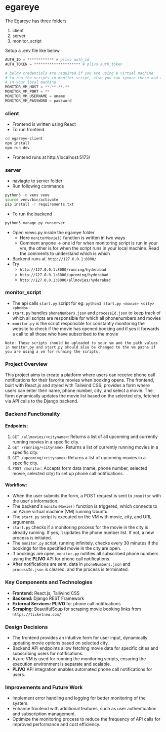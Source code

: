 # egareye

The Egareye has three folders
1. client
2. server
3. monitor_script

Setup a .env file like below
```python
AUTH_ID = ************ # plivo auth_id
AUTH_TOKEN = ********************* # plivo auth_token

# below credentials are required if you are using a virtual machine
# to run the scripts in monitor_script, else you can ignore these and run the scripts
# in your local machine
MONITOR_VM_HOST = **.**.**.** 
MONITOR_VM_PORT = **
MONITOR_VM_USERNAME = uname
MONITOR_VM_PASSWORD = password
```

### client
- Frontend is written using React
- To run frontend
```bash
cd egareye-client
npm install
npm run dev
```
- Frontend runs at http://localhost:5173/
### server
- naviagte to server folder
- Run following commands
```bash
python3 -m venv venv
source venv/bin/activate
pip install -r requirements.txt
```
- To run the backend
```bash
python3 manage.py runserver
```
- Open views.py inside the egareye folder
	- Here `monitorMovie()` function is written in two ways
	- Comment anyone -> one id for when monitoring script is run in your vm, the other is for when the script runs in your local machine. Read the comments to understand which is which
- Backend runs at` http://127.0.0.1:8000/`
- Try 
	- `http://127.0.0.1:8000/running/hyderabad`
	- `http://127.0.0.1:8000/upcoming/hyderabad`
	- `http://127.0.0.1:8000/allmovies/hyderabad`

### monitor_script
- The api calls `start.py` script for eg: `python3 start.py <movie> <city> <phnNo>`
- `start.py` handles `phoneNumbers.json` and `processId.json` to keep track of which all scripts are responsible for which all phonenumbers and movies 
- `monitor.py` is the script responsible for constantly monitoring the website to check if the movie has opened booking and if yes it forwards a call to all those who have subscribed to the movie
```text
Note: These scripts should be uploaded to your vm and the path values in monitor.py and start.py should also be changed to the vm paths if you are using a vm for running the scripts.
```

### Project Overview

This project aims to create a platform where users can receive phone call notifications for their favorite movies when booking opens. The frontend, built with React.js and styled with Tailwind CSS, provides a form where users can enter their name, phone number, city, and select a movie. The form dynamically updates the movie list based on the selected city, fetched via API calls to the Django backend.

### Backend Functionality

#### Endpoints:

1. `GET /allmovies/<cityname>`: Returns a list of all upcoming and currently running movies in a specific city.
2. `GET /running/<cityname>`: Returns a list of currently running movies in a specific city.
3. `GET /upcoming/<cityname>`: Returns a list of upcoming movies in a specific city.
4. `POST /monitor`: Accepts form data (name, phone number, selected movie, selected city) to set up phone call notifications.

#### Workflow:

- When the user submits the form, a POST request is sent to `/monitor` with the user's information.
- The backend's `monitorMovie()` function is triggered, which connects to an Azure virtual machine (VM) running Ubuntu.
- The `start.py` script is executed on the VM with movie, city, and URL arguments.
- `start.py` checks if a monitoring process for the movie in the city is already running. If yes, it updates the phone number list. If not, a new process is initiated.
- The `monitor.py` script, running infinitely, checks every 30 minutes if the bookings for the specified movie in the city are open.
- If bookings are open, `monitor.py` notifies all subscribed phone numbers using the **PLIVO** API for phone call notifications.
- After notifications are sent, data in `phoneNumbers.json` and `processId.json` is cleared, and the process is terminated.

### Key Components and Technologies

- **Frontend:** React.js, Tailwind CSS
- **Backend:** Django REST Framework
- **External Services:** **PLIVO** for phone call notifications
- **Scraping:** BeautifulSoup for scraping movie booking links from `https://ticketnew.com/`

### Design Decisions

- The frontend provides an intuitive form for user input, dynamically updating movie options based on selected city.
- Backend API endpoints allow fetching movie data for specific cities and subscribing users for notifications.
- Azure VM is used for running the monitoring scripts, ensuring the execution environment is separate and scalable.
- **PLIVO** API integration enables automated phone call notifications for users.

### Improvements and Future Work

- Implement error handling and logging for better monitoring of the system.
- Enhance frontend with additional features, such as user authentication and subscription management.
- Optimize the monitoring process to reduce the frequency of API calls for improved performance and cost efficiency.
